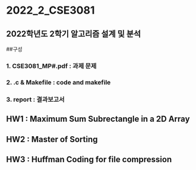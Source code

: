 # 2022_2_CSE3081
## 2022학년도 2학기 알고리즘 설계 및 분석

##구성
### 1. CSE3081_MP#.pdf : 과제 문제
### 2. .c & Makefile : code and makefile
### 3. report : 결과보고서

## HW1 : Maximum Sum Subrectangle in a 2D Array
## HW2 : Master of Sorting
## HW3 : Huffman Coding for file compression
